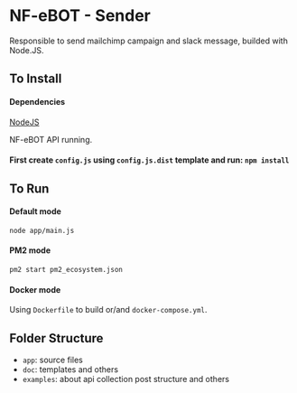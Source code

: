 # NF-eBOT - Sender

Responsible to send mailchimp campaign and slack message, builded with Node.JS.


## To Install
#### Dependencies
[NodeJS](https://nodejs.org/en)

NF-eBOT API running.

#### First create ```config.js``` using ```config.js.dist``` template and run: `npm install`


## To Run
#### Default mode
`node app/main.js`
#### PM2 mode
`pm2 start pm2_ecosystem.json`
#### Docker mode
Using `Dockerfile` to build or/and `docker-compose.yml`.

## Folder Structure
* `app`: source files
* `doc`: templates and others
* `examples`: about api collection post structure and others
